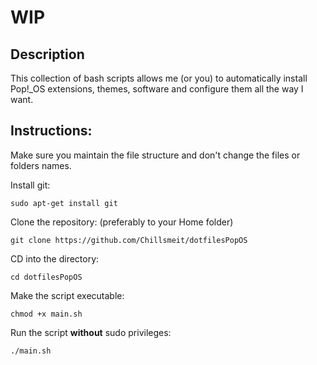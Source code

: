 # WIP

## Description

This collection of bash scripts allows me (or you) to automatically install Pop!_OS extensions, themes, software and configure them all the way I want.<br>

## Instructions:

Make sure you maintain the file structure and don't change the files or folders names.<br>

Install git:
```
sudo apt-get install git
```
Clone the repository: (preferably to your Home folder)
```
git clone https://github.com/Chillsmeit/dotfilesPopOS
```
CD into the directory:
```
cd dotfilesPopOS
```
Make the script executable:
```
chmod +x main.sh
```
Run the script **without** sudo privileges:
```
./main.sh
```
